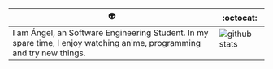  👽 | :octocat:
------------ | -------------
I am Ángel, an Software Engineering Student. In my spare time, I enjoy watching anime, programming and try new things. | ![github stats](https://github-readme-stats.vercel.app/api?username=AngelAguilar16&show_icons=true&line_height=30) <p align="center"></p>
